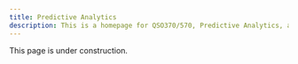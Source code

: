 ```yaml
---
title: Predictive Analytics
description: This is a homepage for QSO370/570, Predictive Analytics, at Southern New Hampshire University.
---
```


This page is under construction.

